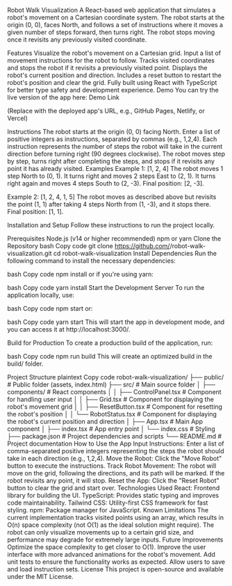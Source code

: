 Robot Walk Visualization
A React-based web application that simulates a robot's movement on a Cartesian coordinate system. The robot starts at the origin (0, 0), faces North, and follows a set of instructions where it moves a given number of steps forward, then turns right. The robot stops moving once it revisits any previously visited coordinate.

Features
Visualize the robot's movement on a Cartesian grid.
Input a list of movement instructions for the robot to follow.
Tracks visited coordinates and stops the robot if it revisits a previously visited point.
Displays the robot's current position and direction.
Includes a reset button to restart the robot's position and clear the grid.
Fully built using React with TypeScript for better type safety and development experience.
Demo
You can try the live version of the app here: Demo Link

(Replace with the deployed app's URL, e.g., GitHub Pages, Netlify, or Vercel)

Instructions
The robot starts at the origin (0, 0) facing North.
Enter a list of positive integers as instructions, separated by commas (e.g., 1,2,4).
Each instruction represents the number of steps the robot will take in the current direction before turning right (90 degrees clockwise).
The robot moves step by step, turns right after completing the steps, and stops if it revisits any point it has already visited.
Examples
Example 1: [1, 2, 4]
The robot moves 1 step North to (0, 1).
It turns right and moves 2 steps East to (2, 1).
It turns right again and moves 4 steps South to (2, -3).
Final position: [2, -3].

Example 2: [1, 2, 4, 1, 5]
The robot moves as described above but revisits the point (1, 1) after taking 4 steps North from (1, -3), and it stops there.
Final position: [1, 1].

Installation and Setup
Follow these instructions to run the project locally.

Prerequisites
Node.js (v14 or higher recommended)
npm or yarn
Clone the Repository
bash
Copy code
git clone https://github.com/<your-username>/robot-walk-visualization.git
cd robot-walk-visualization
Install Dependencies
Run the following command to install the necessary dependencies:

bash
Copy code
npm install
or if you're using yarn:

bash
Copy code
yarn install
Start the Development Server
To run the application locally, use:

bash
Copy code
npm start
or:

bash
Copy code
yarn start
This will start the app in development mode, and you can access it at http://localhost:3000/.

Build for Production
To create a production build of the application, run:

bash
Copy code
npm run build
This will create an optimized build in the build/ folder.

Project Structure
plaintext
Copy code
robot-walk-visualization/
├── public/                 # Public folder (assets, index.html)
├── src/                    # Main source folder
│   ├── components/         # React components
│   │   ├── ControlPanel.tsx    # Component for handling user input
│   │   ├── Grid.tsx            # Component for displaying the robot's movement grid
│   │   ├── ResetButton.tsx     # Component for resetting the robot's position
│   │   └── RobotStatus.tsx     # Component for displaying the robot's current position and direction
│   ├── App.tsx              # Main App component
│   ├── index.tsx            # App entry point
│   └── index.css            # Styling
├── package.json             # Project dependencies and scripts
└── README.md                # Project documentation
How to Use the App
Input Instructions: Enter a list of comma-separated positive integers representing the steps the robot should take in each direction (e.g., 1,2,4).
Move the Robot: Click the "Move Robot" button to execute the instructions.
Track Robot Movement: The robot will move on the grid, following the directions, and its path will be marked. If the robot revisits any point, it will stop.
Reset the App: Click the "Reset Robot" button to clear the grid and start over.
Technologies Used
React: Frontend library for building the UI.
TypeScript: Provides static typing and improves code maintainability.
Tailwind CSS: Utility-first CSS framework for fast styling.
npm: Package manager for JavaScript.
Known Limitations
The current implementation tracks visited points using an array, which results in O(n) space complexity (not O(1) as the ideal solution might require).
The robot can only visualize movements up to a certain grid size, and performance may degrade for extremely large inputs.
Future Improvements
Optimize the space complexity to get closer to O(1).
Improve the user interface with more advanced animations for the robot's movement.
Add unit tests to ensure the functionality works as expected.
Allow users to save and load instruction sets.
License
This project is open-source and available under the MIT License.


